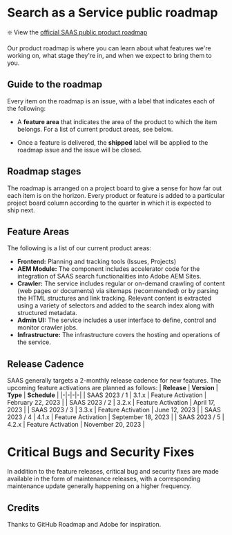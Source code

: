 # Search as a Service public roadmap

:sparkle: View the [official SAAS public product roadmap](https://github.com/orgs/valtech-ch/projects/3/views/1)

Our product roadmap is where you can learn about what features we're working on, what stage they're in, and when we expect to bring them to you. 

## Guide to the roadmap

Every item on the roadmap is an issue, with a label that indicates each of the following:

- A **feature area** that indicates the area of the product to which the item belongs. For a list of current product areas, see below.

- Once a feature is delivered, the **shipped** label will be applied to the roadmap issue and the issue will be closed.

## Roadmap stages

The roadmap is arranged on a project board to give a sense for how far out each item is on the horizon. Every product or feature is added to a particular project board column according to the quarter in which it is expected to ship next.

## Feature Areas

The following is a list of our current product areas:

- **Frontend:** Planning and tracking tools (Issues, Projects)
- **AEM Module:** The component includes accelerator code for the integration of SAAS search functionalities into Adobe AEM Sites. 
- **Crawler:** The service includes regular or on-demand crawling of content (web pages or documents) via sitemaps (recommended) or by parsing the HTML structures and link tracking. Relevant content is extracted using a variety of selectors and added to the search index along with structured metadata.
- **Admin UI:** The service includes a user interface to define, control and monitor crawler jobs.
- **Infrastructure:** The infrastructure covers the hosting and operations of the service.

## Release Cadence

SAAS generally targets a 2-monthly release cadence for new features. The upcoming feature activations are planned as follows:
| **Release** | **Version** | **Type** | **Schedule** |
|-|-|-|-|
| SAAS 2023 / 1 | 3.1.x | Feature Activation | February 22, 2023 |
| SAAS 2023 / 2 | 3.2.x | Feature Activation | April 17, 2023 |
| SAAS 2023 / 3 | 3.3.x | Feature Activation | June 12, 2023 |
| SAAS 2023 / 4 | 4.1.x | Feature Activation | September 18, 2023 |
| SAAS 2023 / 5 | 4.2.x | Feature Activation | November 20, 2023 |

# Critical Bugs and Security Fixes
In addition to the feature releases, critical bug and security fixes are made available in the form of maintenance releases, with a corresponding maintenance update generally happening on a higher frequency.

## Credits

Thanks to GitHub Roadmap and Adobe for inspiration.
